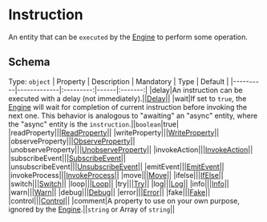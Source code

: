 # Instruction

An entity that can be `executed` by the [Engine] to perform some operation.

## Schema
Type: `object`
| Property | Description | Mandatory | Type | Default |
|----------|-------------|:---------:|------|:-------:|
|delay|An instruction can be executed with a delay (not immediately).||[Delay]||
|wait|If set to `true`, the [Engine] will wait for completion of current instruction before invoking the next one. This behavior is analogous to "awaiting" an "async" entity, where the "async" entity is the `instruction`.||`boolean`|true|
|readProperty|||[ReadProperty]||
|writeProperty|||[WriteProperty]||
|observeProperty|||[ObserveProperty]||
|unobserveProperty|||[UnobserveProperty]||
|invokeAction|||[InvokeAction]||
|subscribeEvent|||[SubscribeEvent]||
|unsubscribeEvent|||[UnsubscribeEvent]||
|emitEvent|||[EmitEvent]||
|invokeProcess|||[InvokeProcess]||
|move|||[Move]||
|ifelse|||[IfElse]||
|switch|||[Switch]||
|loop|||[Loop]||
|try|||[Try]||
|log|||[Log]||
|info|||[Info]||
|warn|||[Warn]||
|debug|||[Debug]||
|error|||[Error]||
|fake|||[Fake]||
|control|||[Control]||
|comment|A property to use on your own purpose, ignored by the [Engine].||`string` or Array of `string`||





[Engine]: ../Definitions.md#virtual-thing-engine-and-engine

[Delay]: ../helper_components/Delay.md

[ReadProperty]: ReadProperty.md
[WriteProperty]: WriteProperty.md
[ObserveProperty]: ObserveProperty.md
[UnobserveProperty]: UnobserveProperty.md
[InvokeAction]: InvokeAction.md
[SubscribeEvent]: SubscribeEvent.md
[UnsubscribeEvent]: UnsubscribeEvent.md
[EmitEvent]: EmitEvent.md
[InvokeProcess]: InvokeProcess.md
[Move]: Move.md
[IfElse]: IfElse.md
[Switch]: Switch.md
[Loop]: Loop.md
[Try]: Try.md
[Fake]: Fake.md
[Control]: Control.md
[Log]: Console.md#Log
[Info]: Console.md#Info
[Warn]: Console.md#Warn
[Debug]: Console.md#Debug
[Error]: Console.md#Error